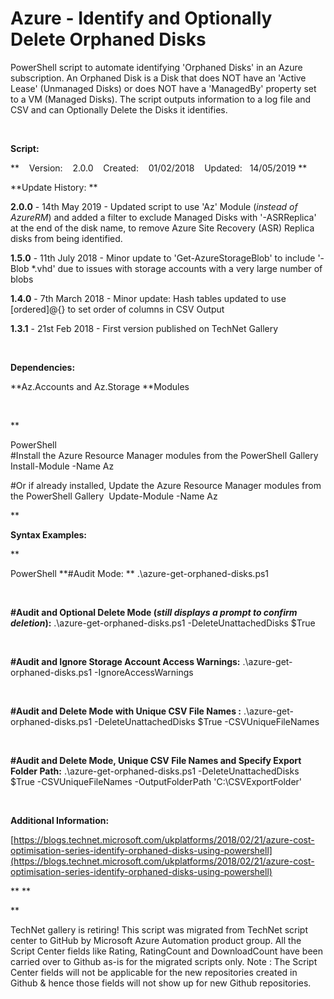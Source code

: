 ﻿Azure - Identify and Optionally Delete Orphaned Disks
=====================================================

            

PowerShell script to automate identifying 'Orphaned Disks' in an Azure subscription. An Orphaned Disk is a Disk that does NOT have an 'Active Lease' (Unmanaged Disks) or does NOT have a 'ManagedBy' property set to a VM (Managed Disks). The script outputs
 information to a log file and CSV and can Optionally Delete the Disks it identifies. 


 



**Script:**

**    Version:    2.0.0    Created:    01/02/2018    Updated:   14/05/2019
**


**Update History:
**



**2.0.0** - 14th May 2019 - Updated script to use 'Az' Module (*instead of AzureRM*) and added a filter to exclude Managed Disks with '-ASRReplica' at the end of the disk name, to remove Azure Site Recovery (ASR) Replica disks
 from being identified.





**1.5.0** - 11th July 2018 - Minor update to 'Get-AzureStorageBlob' to include '-Blob *.vhd' due to issues with storage accounts with a very large
 number of blobs

**1.4.0** - 7th March 2018 - Minor update: Hash tables updated to use
[ordered]@{} to set order of columns in CSV Output

**1.3.1** - 21st Feb 2018 - First version published on TechNet Gallery


 


**Dependencies:**




**Az.Accounts and Az.Storage **Modules 




 

**

PowerShell
#Install the Azure Resource Manager modules from the PowerShell Gallery 
Install-Module -Name Az

#Or if already installed, Update the Azure Resource Manager modules from the PowerShell Gallery 
Update-Module -Name Az

**

**Syntax Examples:**

**

PowerShell
**#Audit Mode: **
.\azure-get-orphaned-disks.ps1 

 

**#Audit and Optional Delete Mode (*still displays a prompt to confirm deletion*):**
.\azure-get-orphaned-disks.ps1 -DeleteUnattachedDisks $True

 


**#Audit and Ignore Storage Account Access Warnings:**
.\azure-get-orphaned-disks.ps1 -IgnoreAccessWarnings

 


**#Audit and Delete Mode with Unique CSV File Names :**
.\azure-get-orphaned-disks.ps1 -DeleteUnattachedDisks $True -CSVUniqueFileNames

 


**#Audit and Delete Mode, Unique CSV File Names and Specify Export Folder Path:**
.\azure-get-orphaned-disks.ps1 -DeleteUnattachedDisks $True -CSVUniqueFileNames -OutputFolderPath 'C:\CSVExportFolder'




 


**Additional Information:**


[https://blogs.technet.microsoft.com/ukplatforms/2018/02/21/azure-cost-optimisation-series-identify-orphaned-disks-using-powershell](https://blogs.technet.microsoft.com/ukplatforms/2018/02/21/azure-cost-optimisation-series-identify-orphaned-disks-using-powershell)


** **

**

        
    
TechNet gallery is retiring! This script was migrated from TechNet script center to GitHub by Microsoft Azure Automation product group. All the Script Center fields like Rating, RatingCount and DownloadCount have been carried over to Github as-is for the migrated scripts only. Note : The Script Center fields will not be applicable for the new repositories created in Github & hence those fields will not show up for new Github repositories.
